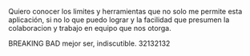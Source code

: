 Quiero conocer los limites y herramientas que no solo me permite esta aplicación, si no lo que puedo lograr y la facilidad que presumen la colaboracion y trabajo en equipo que nos otorga.

BREAKING BAD mejor ser, indiscutible. 32132132
